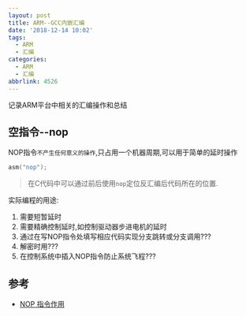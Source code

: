```yaml
---
layout: post
title: ARM--GCC内嵌汇编
date: '2018-12-14 10:02'
tags:
  - ARM
  - 汇编
categories:
  - ARM
  - 汇编
abbrlink: 4526
---
```


记录ARM平台中相关的汇编操作和总结

<!--more-->

## 空指令--nop

NOP指令`不产生任何意义的操作`,只占用一个机器周期,可以用于简单的延时操作

``` C
asm("nop");
```
> 在C代码中可以通过前后使用`nop`定位反汇编后代码所在的位置.

实际编程的用途:

1. 需要短暂延时
2. 需要精确控制延时,如控制驱动器步进电机的延时
3. 通过在写NOP指令处填写相应代码实现分支跳转或分支调用???
4. 解密时用???
5. 在控制系统中插入NOP指令防止系统飞程???









## 参考

* [NOP 指令作用](https://blog.csdn.net/erazy0/article/details/6071281)
